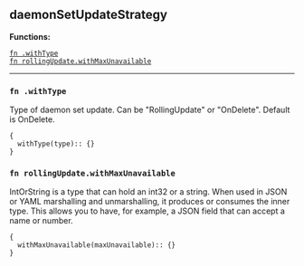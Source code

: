 
## daemonSetUpdateStrategy


**Functions:**

[`fn .withType`](#fn-withtype)  
[`fn rollingUpdate.withMaxUnavailable`](#fn-rollingupdatewithmaxunavailable)  

---


### `fn .withType`
Type of daemon set update. Can be "RollingUpdate" or "OnDelete". Default is OnDelete.
```jsonnet
{
  withType(type):: {}
}
```

### `fn rollingUpdate.withMaxUnavailable`
IntOrString is a type that can hold an int32 or a string.  When used in JSON or YAML marshalling and unmarshalling, it produces or consumes the inner type.  This allows you to have, for example, a JSON field that can accept a name or number.
```jsonnet
{
  withMaxUnavailable(maxUnavailable):: {}
}
```


